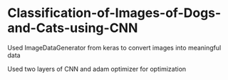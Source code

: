 # Classification-of-Images-of-Dogs-and-Cats-using-CNN
Used ImageDataGenerator from keras to convert images into meaningful data

Used two layers of CNN and adam optimizer for optimization
